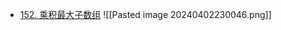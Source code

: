 - [152. 乘积最大子数组](https://leetcode.cn/problems/maximum-product-subarray/)
![[Pasted image 20240402230046.png]]

